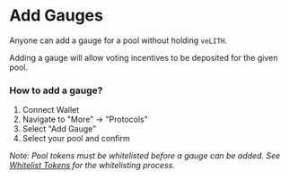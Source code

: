 # Add Gauges

Anyone can add a gauge for a pool without holding `veLITH`.

Adding a gauge will allow voting incentives to be deposited for the given pool.

### How to add a gauge?

1. Connect Wallet
2. Navigate to "More" -> "Protocols"
3. Select "Add Gauge"
4. Select your pool and confirm

*Note: Pool tokens must be whitelisted before a gauge can be added. See [Whitelist Tokens](whitelist-tokens.md) for the whitelisting process.*